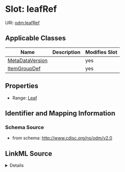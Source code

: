 # Slot: leafRef

URI: [odm:leafRef](http://www.cdisc.org/ns/odm/v2.0/leafRef)



<!-- no inheritance hierarchy -->




## Applicable Classes

| Name | Description | Modifies Slot |
| --- | --- | --- |
[MetaDataVersion](MetaDataVersion.md) |  |  yes  |
[ItemGroupDef](ItemGroupDef.md) |  |  yes  |







## Properties

* Range: [Leaf](Leaf.md)





## Identifier and Mapping Information







### Schema Source


* from schema: http://www.cdisc.org/ns/odm/v2.0




## LinkML Source

<details>
```yaml
name: leafRef
from_schema: http://www.cdisc.org/ns/odm/v2.0
rank: 1000
alias: leafRef
domain_of:
- MetaDataVersion
- ItemGroupDef
range: leaf

```
</details>